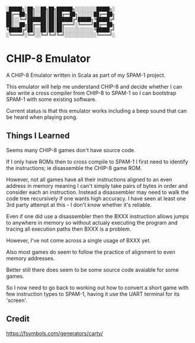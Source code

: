 
```
░█████╗░██╗░░██╗██╗██████╗░░░░░░░░█████╗░
██╔══██╗██║░░██║██║██╔══██╗░░░░░░██╔══██╗
██║░░╚═╝███████║██║██████╔╝█████╗╚█████╔╝
██║░░██╗██╔══██║██║██╔═══╝░╚════╝██╔══██╗
╚█████╔╝██║░░██║██║██║░░░░░░░░░░░╚█████╔╝
░╚════╝░╚═╝░░╚═╝╚═╝╚═╝░░░░░░░░░░░░╚════╝░
```


# CHIP-8 Emulator

A CHIP-8 Emulator written in Scala as part of my SPAM-1 project. 

This emulator will help me understand CHIP-8 and decide whether I can also write a cross compiler from CHIP-8 to SPAM-1 so I can bootstrap SPAM-1 with some existing software.

Current status is that this emulator works including a beep sound that can be heard when playing pong.

## Things I Learned

Seems many CHIP-8 games don't have source code.

If I only have ROMs then to cross compile to SPAM-1 I first need to identify the instructions; ie disassemble the CHIP-8 game ROM.
 
However, not all games have all their instructions aligned to an even address in memory meaning I can't simply take pairs of bytes in order and consider each an instruction.
Instead a disassembler may need to walk the code tree recursively if one wants high accuracy. I have seen at least one 3rd party attempt at this - I don't know whether it's reliable.

Even if one did use a disassembler then the BXXX instruction allows jumps to anywhere in memory so without actualy executing the program and tracing all execution paths then BXXX is a problem.

However, I've not come across a single usage of BXXX yet.

Also most games do seem to follow the practice of alignment to even memory addresses.

Better still there does seem to be some source code avaiable for some games.

So I now need to go back to working out how to convert a short game with few instruction types to SPAM-1, having it use the UART terminal for its 'screen'.


## Credit 

https://fsymbols.com/generators/carty/
